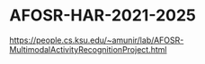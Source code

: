 # AFOSR-HAR-2021-2025
https://people.cs.ksu.edu/~amunir/lab/AFOSR-MultimodalActivityRecognitionProject.html

